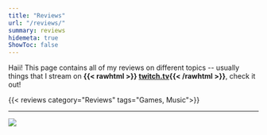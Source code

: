 ```yaml
---
title: "Reviews"
url: "/reviews/"
summary: reviews
hidemeta: true
ShowToc: false
---
```


Haii! This page contains all of my reviews on different topics -- usually things that I stream on **{{< rawhtml >}}<span id="special-text"> <a id="special-text" href="https://www.twitch.tv/pivnoy_chel">twitch.tv</a></span>{{< /rawhtml >}}**, check it out!

{{< reviews category="Reviews" tags="Games, Music">}}    

___
![](/img/glorp-zaza.gif)
